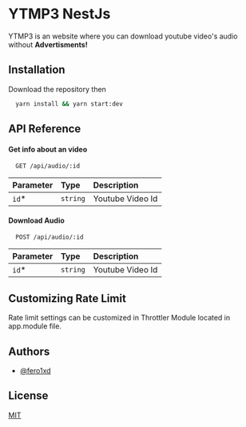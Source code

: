 # YTMP3 NestJs

YTMP3 is an website where you can download youtube video's audio without **Advertisments!**

## Installation

Download the repository then

```bash
  yarn install && yarn start:dev
```

## API Reference

#### Get info about an video

```http
  GET /api/audio/:id
```

| Parameter | Type     | Description      |
| :-------- | :------- | :--------------- |
| `id`\*    | `string` | Youtube Video Id |

#### Download Audio

```http
  POST /api/audio/:id
```

| Parameter | Type     | Description      |
| :-------- | :------- | :--------------- |
| `id`\*    | `string` | Youtube Video Id |

## Customizing Rate Limit

Rate limit settings can be customized in Throttler Module located in app.module file.

## Authors

- [@fero1xd](https://www.github.com/fero1xd)

## License

[MIT](https://choosealicense.com/licenses/mit/)

